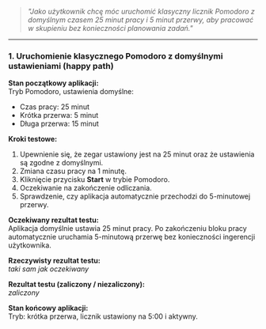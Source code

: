 > _"Jako użytkownik chcę móc uruchomić klasyczny licznik Pomodoro z domyślnym czasem 25 minut pracy i 5 minut przerwy, aby pracować w skupieniu bez konieczności planowania zadań."_

---

### **1. Uruchomienie klasycznego Pomodoro z domyślnymi ustawieniami (happy path)**

**Stan początkowy aplikacji:**  
Tryb Pomodoro, ustawienia domyślne:
- Czas pracy: 25 minut  
- Krótka przerwa: 5 minut  
- Długa przerwa: 15 minut  

**Kroki testowe:**
1. Upewnienie się, że zegar ustawiony jest na 25 minut oraz że ustawienia są zgodne z domyślnymi.
2. Zmiana czasu pracy na 1 minutę.
3. Kliknięcie przycisku **Start** w trybie Pomodoro.
4. Oczekiwanie na zakończenie odliczania.
5. Sprawdzenie, czy aplikacja automatycznie przechodzi do 5-minutowej przerwy.

**Oczekiwany rezultat testu:**  
Aplikacja domyślnie ustawia 25 minut pracy. Po zakończeniu bloku pracy automatycznie uruchamia 5-minutową przerwę bez konieczności ingerencji użytkownika.

**Rzeczywisty rezultat testu:**  
*taki sam jak oczekiwany*

**Rezultat testu (zaliczony / niezaliczony):**  
*zaliczony*

**Stan końcowy aplikacji:**  
Tryb: krótka przerwa, licznik ustawiony na 5:00 i aktywny.
